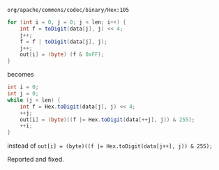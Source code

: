 
`org/apache/commons/codec/binary/Hex:105`

```java
for (int i = 0, j = 0; j < len; i++) {
    int f = toDigit(data[j], j) << 4;
    j++;
    f = f | toDigit(data[j], j);
    j++;
    out[i] = (byte) (f & 0xFF);
}
```

becomes

```java
int i = 0;
int j = 0;
while (j < len) {
    int f = Hex.toDigit(data[j], j) << 4;
    ++j;
    out[i] = (byte)((f |= Hex.toDigit(data[++j], j)) & 255);
    ++i;
}
```

instead of `out[i] = (byte)((f |= Hex.toDigit(data[j++], j)) & 255);`


Reported and fixed.
